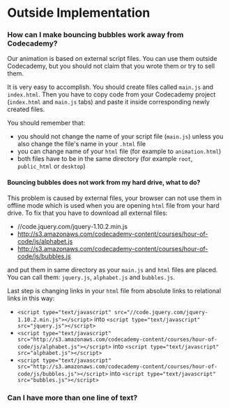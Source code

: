 Outside Implementation
===

### How can I make bouncing bubbles work away from Codecademy?

Our animation is based on external script files. You can use them outside Codecademy, but you should not claim that you wrote them or try to sell them.

It is very easy to accomplish. You should create files called `main.js` and `index.html`. Then you have to copy code from your Codecademy project (`index.html` and `main.js` tabs) and paste it inside corresponding newly created files.

You should remember that:

- you should not change the name of your script file (`main.js`) unless you also change the file's name in your `.html` file 
- you can change name of your `html` file (for example to `animation.html`)
- both files have to be in the same directory (for example `root`, `public_html` or `desktop`)

#### Bouncing bubbles does not work from my hard drive, what to do?

This problem is caused by external files, your browser can not use them in offline mode which is used when you are opening `html` file from your hard drive. To fix that you have to download all external files:

- //code.jquery.com/jquery-1.10.2.min.js
- http://s3.amazonaws.com/codecademy-content/courses/hour-of-code/js/alphabet.js
- http://s3.amazonaws.com/codecademy-content/courses/hour-of-code/js/bubbles.js

and put them in same directory as your `main.js` and `html` files are placed. You can call them: `jquery.js`, `alphabet.js` and `bubbles.js`.

Last step is changing links in your `html` file from absolute links to relational links in this way:

- `<script type="text/javascript" src="//code.jquery.com/jquery-1.10.2.min.js"></script>` into `<script type="text/javascript" src="jquery.js"></script>`
- `<script type="text/javascript" src="http://s3.amazonaws.com/codecademy-content/courses/hour-of-code/js/alphabet.js"></script>` into `<script type="text/javascript" src="alphabet.js"></script>`
- `<script type="text/javascript" src="http://s3.amazonaws.com/codecademy-content/courses/hour-of-code/js/bubbles.js"></script>` into `<script type="text/javascript" src="bubbles.js"></script>`

### Can I have more than one line of text?
